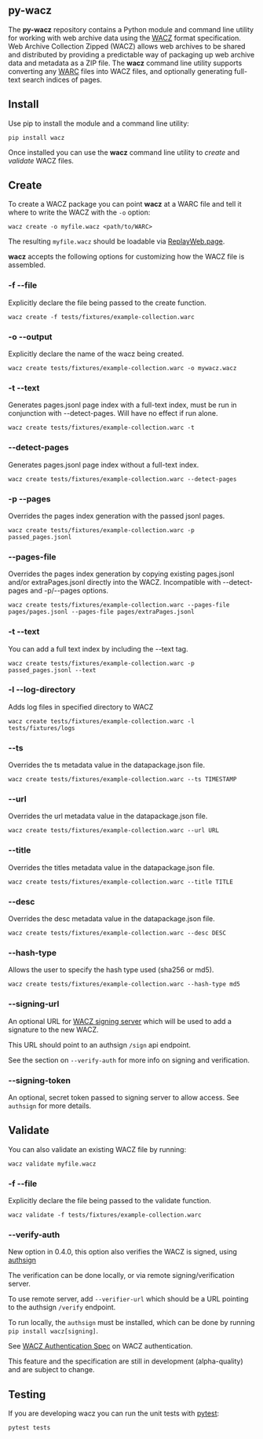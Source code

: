 ## py-wacz

The **py-wacz** repository contains a Python module and command line utility
for working with web archive data using the [WACZ] format specification. Web
Archive Collection Zipped (WACZ) allows web archives to be shared and
distributed by providing a predictable way of packaging up web archive data and
metadata as a ZIP file. The **wacz** command line utility supports converting
any [WARC] files into WACZ files, and optionally generating full-text search
indices of pages.

## Install

Use pip to install the module and a command line utility:

```
pip install wacz
```

Once installed you can use the **wacz** command line utility to *create* and *validate* WACZ files.

## Create

To create a WACZ package you can point **wacz** at a WARC file and tell it
where to write the WACZ with the `-o` option:

```
wacz create -o myfile.wacz <path/to/WARC>
```

The resulting `myfile.wacz` should be loadable via [ReplayWeb.page].

**wacz** accepts the following options for  customizing how the WACZ file is assembled.

### -f --file

Explicitly declare the file being passed to the create function.

```
wacz create -f tests/fixtures/example-collection.warc
```

### -o --output

Explicitly declare the name of the wacz being created.

```
wacz create tests/fixtures/example-collection.warc -o mywacz.wacz
```

### -t --text

Generates pages.jsonl page index with a full-text index, must be run in conjunction with --detect-pages. Will have no effect if run alone.

```
wacz create tests/fixtures/example-collection.warc -t
```

### --detect-pages

Generates pages.jsonl page index without a full-text index.

```
wacz create tests/fixtures/example-collection.warc --detect-pages
```

### -p --pages

Overrides the pages index generation with the passed jsonl pages.

```
wacz create tests/fixtures/example-collection.warc -p passed_pages.jsonl
```

### --pages-file

Overrides the pages index generation by copying existing pages.jsonl and/or extraPages.jsonl directly into the WACZ. Incompatible with --detect-pages and -p/--pages options.

```
wacz create tests/fixtures/example-collection.warc --pages-file pages/pages.jsonl --pages-file pages/extraPages.jsonl
```

### -t --text

You can add a full text index by including the --text tag.

```
wacz create tests/fixtures/example-collection.warc -p passed_pages.jsonl --text
```

### -l --log-directory

Adds log files in specified directory to WACZ

```
wacz create tests/fixtures/example-collection.warc -l tests/fixtures/logs
```

### --ts

Overrides the ts metadata value in the datapackage.json file.

```
wacz create tests/fixtures/example-collection.warc --ts TIMESTAMP
```

### --url

Overrides the url metadata value in the datapackage.json file.

```
wacz create tests/fixtures/example-collection.warc --url URL
```

### --title

Overrides the titles metadata value in the datapackage.json file.

```
wacz create tests/fixtures/example-collection.warc --title TITLE
```

### --desc

Overrides the desc metadata value in the datapackage.json file.

```
wacz create tests/fixtures/example-collection.warc --desc DESC
```
 
### --hash-type

Allows the user to specify the hash type used (sha256 or md5).

```
wacz create tests/fixtures/example-collection.warc --hash-type md5
```

### --signing-url

An optional URL for [WACZ signing server](https://github.com/webrecorder/authsign) which will be used to add a signature to the new WACZ.

This URL should point to an authsign `/sign` api endpoint.

See the section on `--verify-auth` for more info on signing and verification.

### --signing-token

An optional, secret token passed to signing server to allow access. See `authsign` for more details.


## Validate

You can also validate an existing WACZ file by running:

```
wacz validate myfile.wacz
```

### -f --file

Explicitly declare the file being passed to the validate function.

```
wacz validate -f tests/fixtures/example-collection.warc
```

### --verify-auth

New option in 0.4.0, this option also verifies the WACZ is signed, using [authsign](https://github.com/webrecorder/authsign)

The verification can be done locally, or via remote signing/verification server.

To use remote server, add `--verifier-url` which should be a URL pointing to the authsign `/verify` endpoint.

To run locally, the `authsign` must be installed, which can be done by running `pip install wacz[signing]`.

See [WACZ Authentication Spec](https://github.com/webrecorder/wacz-auth-spec) on WACZ authentication.

This feature and the specification are still in development (alpha-quality) and are subject to change.



## Testing

If you are developing wacz you can run the unit tests with [pytest]:

```
pytest tests
```

[WACZ]: https://github.com/webrecorder/wacz-format
[WARC]: https://en.wikipedia.org/wiki/Web_ARChive
[ReplayWeb.page]: https://replayweb.page
[pytest]: https://docs.pytest.org/

